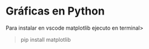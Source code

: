 # Gráficas en Python
Para instalar en vscode matplotlib ejecuto en terminal>
>pip install matplotlib

